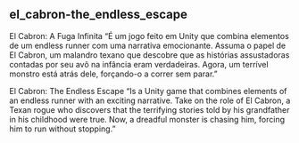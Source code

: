 ## el_cabron-the_endless_escape

El Cabron: A Fuga Infinita
“É um jogo feito em Unity que combina elementos de um endless runner com uma narrativa emocionante. Assuma o papel de El Cabron, um malandro texano que descobre que as histórias assustadoras contadas por seu avô na infância eram verdadeiras. Agora, um terrível monstro está atrás dele, forçando-o a correr sem parar.”

El Cabron: The Endless Escape
“Is a Unity game that combines elements of an endless runner with an exciting narrative. Take on the role of El Cabron, a Texan rogue who discovers that the terrifying stories told by his grandfather in his childhood were true. Now, a dreadful monster is chasing him, forcing him to run without stopping.”
